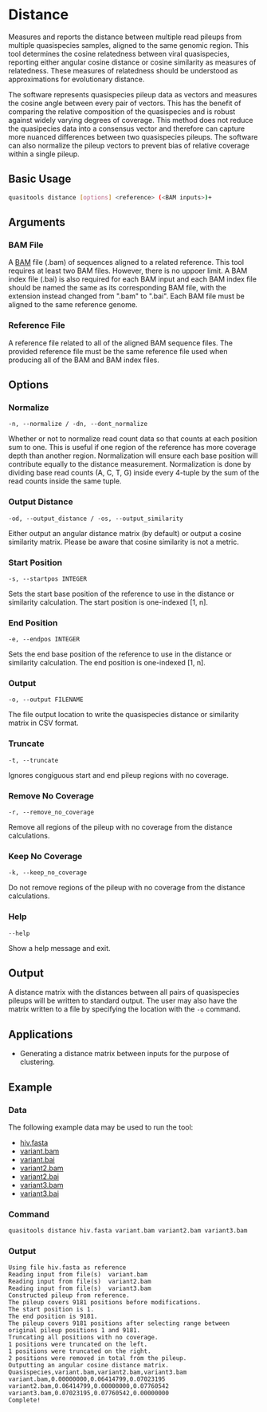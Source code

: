 # Distance

Measures and reports the distance between multiple read pileups from multiple quasispecies samples, aligned to the same genomic region. This tool determines the cosine relatedness between viral quasispecies, reporting either angular cosine distance or cosine similarity as measures of relatedness. These measures of relatedness should be understood as approximations for evolutionary distance.

The software represents quasispecies pileup data as vectors and measures the cosine angle between every pair of vectors. This has the benefit of comparing the relative composition of the quasispecies and is robust against widely varying degrees of coverage. This method does not reduce the quasipecies data into a consensus vector and therefore can capture more nuanced differences between two quasispecies pileups. The software can also normalize the pileup vectors to prevent bias of relative coverage within a single pileup.

## Basic Usage

```bash
quasitools distance [options] <reference> (<BAM inputs>)+
```
## Arguments

### BAM File

A [BAM](https://samtools.github.io/hts-specs/SAMv1.pdf) file (.bam) of sequences aligned to a related reference. This tool requires at least two BAM files. However, there is no uppoer limit. A BAM index file (.bai) is also required for each BAM input and each BAM index file should be named the same as its corresponding BAM file, with the extension instead changed from ".bam" to ".bai". Each BAM file must be aligned to the same reference genome.

### Reference File

A reference file related to all of the aligned BAM sequence files. The provided reference file must be the same reference file used when producing all of the BAM and BAM index files.

## Options

### Normalize

```text
-n, --normalize / -dn, --dont_normalize
```

Whether or not to normalize read count data so that counts at each position sum to one. This is useful if one region of the reference has more coverage depth than another region. Normalization will ensure each base position will contribute equally to the distance measurement. Normalization is done by dividing base read counts (A, C, T, G) inside every 4-tuple by the sum of the read counts inside the same tuple.

### Output Distance

```text
-od, --output_distance / -os, --output_similarity
```

Either output an angular distance matrix (by default) or output a cosine similarity matrix. Please be aware that cosine similarity is not a metric.

### Start Position

```text
-s, --startpos INTEGER
```

Sets the start base position of the reference to use in the distance or similarity calculation. The start position is one-indexed [1, n].

### End Position

```text
-e, --endpos INTEGER
```

Sets the end base position of the reference to use in the distance or similarity calculation. The end position is one-indexed [1, n].

### Output

```text
-o, --output FILENAME
```

The file output location to write the quasispecies distance or similarity matrix in CSV format.

### Truncate

```text
-t, --truncate
```

Ignores congiguous start and end pileup regions with no coverage.

### Remove No Coverage

```text
-r, --remove_no_coverage
```

Remove all regions of the pileup with no coverage from the distance calculations.

### Keep No Coverage

```text
-k, --keep_no_coverage
```

Do not remove regions of the pileup with no coverage from the distance calculations.

### Help

```text
--help
```

Show a help message and exit.


## Output

A distance matrix with the distances between all pairs of quasispecies pileups will be written to standard output. The user may also have the matrix written to a file by specifying the location with the `-o` command.

## Applications

* Generating a distance matrix between inputs for the purpose of clustering.

## Example

### Data

The following example data may be used to run the tool:

* [hiv.fasta](data/hiv.fasta)
* [variant.bam](data/variant.bam)
* [variant.bai](data/variant.bai)
* [variant2.bam](data/variant2.bam)
* [variant2.bai](data/variant2.bai)
* [variant3.bam](data/variant3.bam)
* [variant3.bai](data/variant3.bai)

### Command

```bash
quasitools distance hiv.fasta variant.bam variant2.bam variant3.bam
```

### Output

```text
Using file hiv.fasta as reference
Reading input from file(s)  variant.bam
Reading input from file(s)  variant2.bam
Reading input from file(s)  variant3.bam
Constructed pileup from reference.
The pileup covers 9181 positions before modifications.
The start position is 1.
The end position is 9181.
The pileup covers 9181 positions after selecting range between original pileup positions 1 and 9181.
Truncating all positions with no coverage.
1 positions were truncated on the left.
1 positions were truncated on the right.
2 positions were removed in total from the pileup.
Outputting an angular cosine distance matrix.
Quasispecies,variant.bam,variant2.bam,variant3.bam
variant.bam,0.00000000,0.06414799,0.07023195
variant2.bam,0.06414799,0.00000000,0.07760542
variant3.bam,0.07023195,0.07760542,0.00000000
Complete!
```
